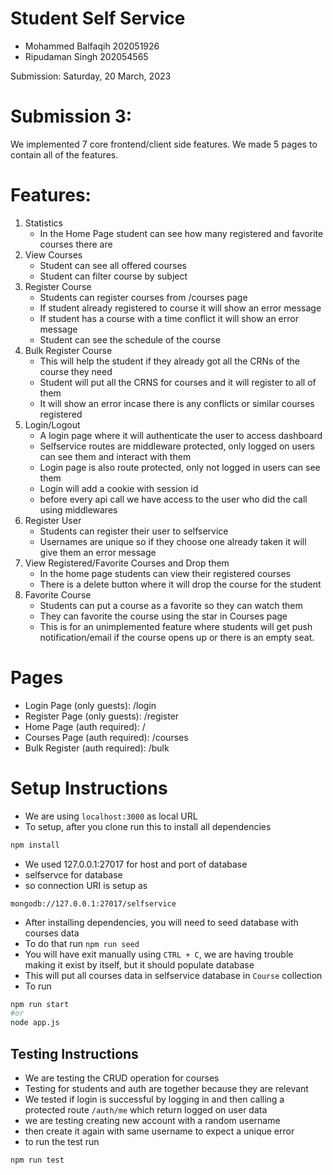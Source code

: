 # Student Self Service

- Mohammed Balfaqih 202051926
- Ripudaman Singh 202054565

Submission: Saturday, 20 March, 2023

# Submission 3:

We implemented 7 core frontend/client side features. We made 5 pages to contain all of the features.

# Features:
1. Statistics
   - In the Home Page student can see how many registered and favorite courses there are
2. View Courses
   - Student can see all offered courses
   - Student can filter course by subject
3. Register Course
   - Students can register courses from /courses page
   - If student already registered to course it will show an error message
   - If student has a course with a time conflict it will show an error message
   - Student can see the schedule of the course
4. Bulk Register Course
   - This will help the student if they already got all the CRNs of the course they need
   - Student will put all the CRNS for courses and it will register to all of them
   - It will show an error incase there is any conflicts or similar courses registered
5. Login/Logout
   - A login page where it will authenticate the user to access dashboard
   - Selfservice routes are middleware protected, only logged on users can see them and interact with them
   - Login page is also route protected, only not logged in users can see them
   - Login will add a cookie with session id 
   - before every api call we have access to the user who did the call using middlewares
6. Register User
   - Students can register their user to selfservice
   - Usernames are unique so if they choose one already taken it will give them an error message
7. View Registered/Favorite Courses and Drop them
   - In the home page students can view their registered courses
   - There is a delete button where it will drop the course for the student
8. Favorite Course
   - Students can put a course as a favorite so they can watch them
   - They can favorite the course using the star in Courses page
   - This is for an unimplemented feature where students will get push notification/email if the course opens up or there is an empty seat.

# Pages
- Login Page (only guests): /login
- Register Page (only guests): /register
- Home Page (auth required): /
- Courses Page (auth required): /courses
- Bulk Register (auth required): /bulk

# Setup Instructions

- We are using `localhost:3000` as local URL
- To setup, after you clone run this to install all dependencies
```bash
npm install
```
- We used 127.0.0.1:27017 for host and port of database 
- selfservce for database
- so connection URI is setup as
```
mongodb://127.0.0.1:27017/selfservice
```
- After installing dependencies, you will need to seed database with courses data
- To do that run `npm run seed`
- You will have exit manually using `CTRL + C`, we are having trouble making it exist by itself, but it should populate database
- This will put all courses data in selfservice database in `Course` collection
- To run

```bash
npm run start
#or
node app.js
```

## Testing Instructions
- We are testing the CRUD operation for courses
- Testing for students and auth are together because they are relevant
- We tested if login is successful by logging in and then calling a protected route `/auth/me` which return logged on user data
- we are testing creating new account with a random username
- then create it again with same username to expect a unique error
- to run the test run
```bash
npm run test
```